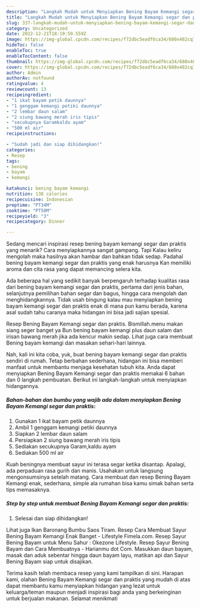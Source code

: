 ```yaml
---
description: "Langkah Mudah untuk Menyiapkan Bening Bayam Kemangi segar dan praktis yang Enak, Buat Buka Puasa Bikin Ngiler"
title: "Langkah Mudah untuk Menyiapkan Bening Bayam Kemangi segar dan praktis yang Enak, Buat Buka Puasa Bikin Ngiler"
slug: 337-langkah-mudah-untuk-menyiapkan-bening-bayam-kemangi-segar-dan-praktis-yang-enak-buat-buka-puasa-bikin-ngiler
category: Uncategorized
date: 2022-12-21T18:19:59.559Z
image: https://img-global.cpcdn.com/recipes/f72dbc5eadf6ca34/680x482cq70/bening-bayam-kemangi-segar-dan-praktis-foto-resep-utama.jpg
hideToc: false
enableToc: true
enableTocContent: false
thumbnail: https://img-global.cpcdn.com/recipes/f72dbc5eadf6ca34/680x482cq70/bening-bayam-kemangi-segar-dan-praktis-foto-resep-utama.jpg
cover: https://img-global.cpcdn.com/recipes/f72dbc5eadf6ca34/680x482cq70/bening-bayam-kemangi-segar-dan-praktis-foto-resep-utama.jpg
author: Admin
authorAv: notfound
ratingvalue: 4
reviewcount: 13
recipeingredient:
- "1 ikat bayam petik daunnya"
- "1 genggam kemangi petiki daunnya"
- "2 lembar daun salam"
- "2 siung bawang merah iris tipis"
- "secukupnya Garamkaldu ayam"
- "500 ml air"
recipeinstructions:

- "Sudah jadi dan siap dihidangkan!"
categories:
- Resep
tags:
- bening
- bayam
- kemangi

katakunci: bening bayam kemangi 
nutrition: 138 calories
recipecuisine: Indonesian
preptime: "PT34M"
cooktime: "PT50M"
recipeyield: "3"
recipecategory: Dinner

---
```



Sedang mencari inspirasi resep bening bayam kemangi segar dan praktis yang menarik? Cara menyiapkannya sangat gampang. Tapi Kalau keliru mengolah maka hasilnya akan hambar dan bahkan tidak sedap. Padahal bening bayam kemangi segar dan praktis yang enak harusnya Kan memiliki aroma dan cita rasa yang dapat memancing selera kita.


Ada beberapa hal yang sedikit banyak berpengaruh terhadap kualitas rasa dari bening bayam kemangi segar dan praktis, pertama dari jenis bahan, selanjutnya pemilihan bahan segar dan bagus, hingga cara mengolah dan menghidangkannya. Tidak usah bingung kalau mau menyiapkan bening bayam kemangi segar dan praktis enak di mana pun kamu berada, karena asal sudah tahu caranya maka hidangan ini bisa jadi sajian spesial.

Resep Bening Bayam Kemangi segar dan praktis. Bismillah.menu makan siang seger banget ya Bun bening bayam kemangi plus daun salam dan irisan bawang merah jika ada kencur makin sedap. Lihat juga cara membuat Bening bayam kemangi dan masakan sehari-hari lainnya.


Nah, kali ini kita coba, yuk, buat bening bayam kemangi segar dan praktis sendiri di rumah. Tetap berbahan sederhana, hidangan ini bisa memberi manfaat untuk membantu menjaga kesehatan tubuh kita. Anda dapat menyiapkan Bening Bayam Kemangi segar dan praktis memakai 6 bahan dan 0 langkah pembuatan. Berikut ini langkah-langkah untuk menyiapkan hidangannya.

<!--inarticleads1-->

##### Bahan-bahan dan bumbu yang wajib ada dalam menyiapkan Bening Bayam Kemangi segar dan praktis:

1. Gunakan 1 ikat bayam petik daunnya
1. Ambil 1 genggam kemangi petiki daunnya
1. Siapkan 2 lembar daun salam
1. Persiapkan 2 siung bawang merah iris tipis
1. Sediakan secukupnya Garam,kaldu ayam
1. Sediakan 500 ml air


Kuah beningnya membuat sayur ini terasa segar ketika disantap. Apalagi, ada perpaduan rasa gurih dan manis. Usahakan untuk langsung mengonsumsinya setelah matang. Cara membuat dan resep Bening Bayam Kemangi enak, sederhana, simple ala rumahan bisa kamu simak bahan serta tips memasaknya. 

<!--inarticleads2-->

##### Step by step untuk membuat Bening Bayam Kemangi segar dan praktis:


1. Selesai dan siap dihidangkan!

Lihat juga Ikan Baronang Bumbu Saos Tiram. Resep Cara Membuat Sayur Bening Bayam Kemangi Enak Banget - Lifestyle Fimela.com. Resep Sayur Bening Bayam untuk Menu Sahur : Okezone Lifestyle. Resep Sayur Bening Bayam dan Cara Membuatnya - Harianmu dot Com. Masukkan daun bayam, masak dan aduk sebentar hingga daun bayam layu, matikan api dan Sayur Bening Bayam siap untuk disajikan. 

Terima kasih telah membaca resep yang kami tampilkan di sini. Harapan kami, olahan Bening Bayam Kemangi segar dan praktis yang mudah di atas dapat membantu kamu menyiapkan hidangan yang lezat untuk keluarga/teman maupun menjadi inspirasi bagi anda yang berkeinginan untuk berjualan makanan. Selamat menikmati
